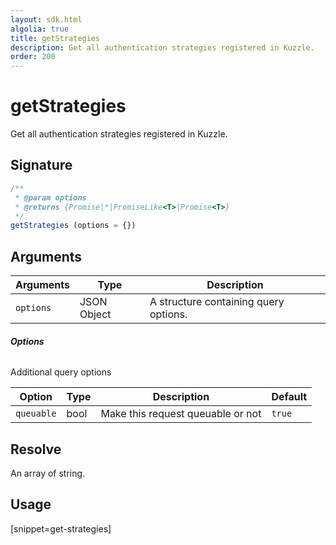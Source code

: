 ```yaml
---
layout: sdk.html
algolia: true
title: getStrategies
description: Get all authentication strategies registered in Kuzzle.
order: 200
---
```


# getStrategies

Get all authentication strategies registered in Kuzzle.

## Signature

```javascript
/**
 * @param options
 * @returns {Promise|*|PromiseLike<T>|Promise<T>}
 */
getStrategies (options = {})
```

## Arguments

| Arguments    | Type    | Description
|--------------|---------|-------------
| `options` | JSON Object | A structure containing query options.

###### **Options**

Additional query options

| Option     | Type    | Description                       | Default
| ---------- | ------- | --------------------------------- | -------
| `queuable` | bool | Make this request queuable or not | `true`

## Resolve

An array of string.

## Usage

[snippet=get-strategies]
